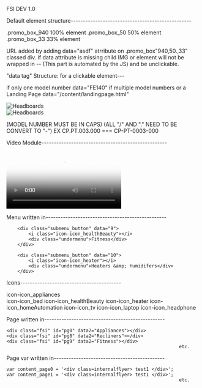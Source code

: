 FSI DEV 1.0

Default element structure-------------------------------------------------

<div class=""></div>
.promo_box_940   100% element
.promo_box_50     50% element
.promo_box_33     33% element

URL added by adding data="asdf" atrribute on .promo_box"940,50.,33" classed div.
if data attribute is missing child IMG or element will not be wrapped in
<a href="{url in data tag or URL to Model #}" title="{model # or url in data tag}"></a> -- (This part is automated by the JS)
and be unclickable.


"data tag" Structure: for a clickable element---

if only one model number  data="FE140"
if multiple model numbers or a Landing Page data="/content/landingpage.html"

<div class="promo_box_940" data="/category/Home-Furnishings/Headboards-Upholstered-Beds/Headboards/_/N-1gl4z5q">
    <img src="/images/promos/flyer-12-31-17-pg8-hero1.jpg" alt="Headboards">
</div>

<div class="promo_box_940" data="FE140">
    <img src="/images/promos/flyer-12-31-17-pg8-hero1.jpg" alt="Headboards">
</div>

(MODEL NUMBER MUST BE IN CAPS)    (ALL "/" AND "." NEED TO BE CONVERT TO "-")  EX CP.PT.003.000 === CP-PT-0003-000




Video Module---------------------------------------------------

<video poster="/images/promos/flyer-4-30-17-pg3-hero2.jpg">
<source src="/images/promos/pureWash_Pro-HIW.mp4" type="video/mp4">
Your browser does not support this video
</video>


Menu written in-------------------------------------------------
        
        <div class="submenu_button" data="9">
            <i class="icon-icon_healthBeauty"></i>
            <div class="undermenu">Fitness</div>
        </div>

        <div class="submenu_button" data="10">
            <i class="icon-icon_heater"></i>
            <div class="undermenu">Heaters &amp; Humidifers</div>
        </div>


Icons-----------------------------------------   

icon-icon_appliances        
icon-icon_bed
icon-icon_healthBeauty
icon-icon_heater
icon-icon_homeAutomation
icon-icon_tv
icon-icon_laptop
icon-icon_headphone



Page written in-------------------------------------------------

    <div class="fsi" id="pg0" data2="Appliances"></div>
    <div class="fsi" id="pg8" data2="Recliners"></div>
    <div class="fsi" id="pg9" data2="Fitness"></div>
                                                                   etc.

Page var written in---------------------------------------------

    var content_page0 = '<div class=internalflyer> test1 </div>';
    var content_page1 = '<div class=internalflyer> test1 </div>';
                                                                   etc.


